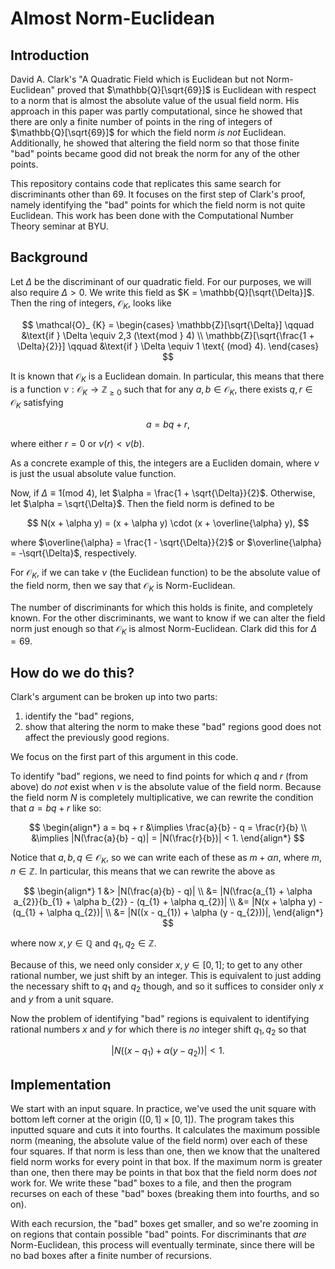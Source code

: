 # Almost Norm-Euclidean

## Introduction

David A. Clark's "A Quadratic Field which is Euclidean but not Norm-Euclidean" proved that $\mathbb{Q}[\sqrt{69}]$ is Euclidean with respect to a norm that is almost the absolute value of the usual field norm. His approach in this paper was partly computational, since he showed that there are only a finite number of points in the ring of integers of $\mathbb{Q}[\sqrt{69}]$ for which the field norm _is not_ Euclidean. Additionally, he showed that altering the field norm so that those finite "bad" points became good did not break the norm for any of the other points. 

This repository contains code that replicates this same search for discriminants other than 69. It focuses on the first step of Clark's proof, namely identifying the "bad" points for which the field norm is not quite Euclidean. This work has been done with the Computational Number Theory seminar at BYU.

## Background

Let $\Delta$ be the discriminant of our quadratic field. For our purposes, we will also require $\Delta > 0$. We write this field as $K = \mathbb{Q}[\sqrt{\Delta}]$. Then the ring of integers, $\mathcal{O}_ {K}$, looks like

$$
    \mathcal{O}_ {K} = 
    \begin{cases}
        \mathbb{Z}[\sqrt{\Delta}] \qquad &\text{if } \Delta \equiv 2,3 (\text{mod } 4) \\
        \mathbb{Z}[\sqrt{\frac{1 + \Delta}{2}}] \qquad &\text{if } \Delta \equiv 1 \text{ (mod} 4).
    \end{cases}
$$

It is known that $\mathcal{O}_ {K}$ is a Euclidean domain. In particular, this means that there is a function $\nu : \mathcal{O}_ {K} \to \mathbb{Z}_ {\geq 0}$ such that for any $a, b \in \mathcal{O}_ {K}$, there exists $q, r \in \mathcal{O}_ {K}$ satisfying

$$
    a = bq + r,
$$

where either $r = 0$ or $\nu(r) < \nu(b)$.

As a concrete example of this, the integers are a Eucliden domain, where $\nu$ is just the usual absolute value function.

Now, if $\Delta \equiv 1 (\text{mod } 4)$, let $\alpha = \frac{1 + \sqrt{\Delta}}{2}$. Otherwise, let $\alpha = \sqrt{\Delta}$. Then the field norm is defined to be

$$
    N(x + \alpha y) = (x + \alpha y) \cdot (x + \overline{\alpha} y),
$$

where $\overline{\alpha} = \frac{1 - \sqrt{\Delta}}{2}$ or $\overline{\alpha} = -\sqrt{\Delta}$, respectively.

For $\mathcal{O}_ {K}$, if we can take $\nu$ (the Euclidean function) to be the absolute value of the field norm, then we say that $\mathcal{O}_ {K}$ is Norm-Euclidean.

The number of discriminants for which this holds is finite, and completely known. For the other discriminants, we want to know if we can alter the field norm just enough so that $\mathcal{O}_ {K}$ is almost Norm-Euclidean. Clark did this for $\Delta = 69$.


## How do we do this?

Clark's argument can be broken up into two parts:
1. identify the "bad" regions,
2. show that altering the norm to make these "bad" regions good does not affect the previously good regions.

We focus on the first part of this argument in this code.

To identify "bad" regions, we need to find points for which $q$ and $r$ (from above) do _not_ exist when $\nu$ is the absolute value of the field norm. Because the field norm $N$ is completely multiplicative, we can rewrite the condition that $a = bq + r$ like so:

$$
\begin{align*}
    a = bq + r &\implies \frac{a}{b} - q = \frac{r}{b} \\
    &\implies |N(\frac{a}{b} - q)| = |N(\frac{r}{b})| < 1.
\end{align*}
$$

Notice that $a,b,q \in \mathcal{O}_ {K}$, so we can write each of these as $m + \alpha n$, where $m, n \in \mathbb{Z}$. In particular, this means that we can rewrite the above as

$$
\begin{align*}
    1 &> |N(\frac{a}{b} - q)| \\
    &= |N(\frac{a_{1} + \alpha a_{2}}{b_{1} + \alpha b_{2}} - (q_{1} + \alpha q_{2})| \\
    &= |N(x + \alpha y) - (q_{1} + \alpha q_{2})| \\
    &= |N((x - q_{1}) + \alpha (y - q_{2}))|,
\end{align*}
$$

where now $x,y \in \mathbb{Q}$ and $q_{1}, q_{2} \in \mathbb{Z}$.

Because of this, we need only consider $x,y \in [0,1]$; to get to any other rational number, we just shift by an integer. This is equivalent to just adding the necessary shift to $q_{1}$ and $q_{2}$ though, and so it suffices to consider only $x$ and $y$ from a unit square.

Now the problem of identifying "bad" regions is equivalent to identifying rational numbers $x$ and $y$ for which there is _no_ integer shift $q_{1}, q_{2}$ so that

$$
    |N((x - q_{1}) + \alpha (y - q_{2}))| < 1.
$$

## Implementation

We start with an input square. In practice, we've used the unit square with bottom left corner at the origin $([0,1] \times [0, 1])$. The program takes this inputted square and cuts it into fourths. It calculates the maximum possible norm (meaning, the absolute value of the field norm) over each of these four squares. If that norm is less than one, then we know that the unaltered field norm works for every point in that box. If the maximum norm is greater than one, then there may be points in that box that the field norm does _not_ work for. We write these "bad" boxes to a file, and then the program recurses on each of these "bad" boxes (breaking them into fourths, and so on). 

With each recursion, the "bad" boxes get smaller, and so we're zooming in on regions that contain possible "bad" points. For discriminants that _are_ Norm-Euclidean, this process will eventually terminate, since there will be no bad boxes after a finite number of recursions. 

<!--Clark proved that, although there _are_ bad regions when the discriminant is 69, the number of bad points in these regions is finite. In fact, a minor change to the field norm "fixes" the field norm so that it works for these bad points, and doesn't break the field norm for any of the good points.-->

<!--How to use / what packages you need-->

<!--This code is written in Sagemath. It uses the packages matplotlib, json, numpy, os, argparse, multiprocessing, and warnings.-->

